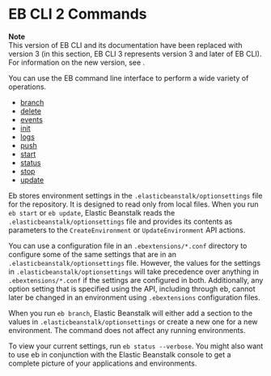 # EB CLI 2 Commands<a name="eb-cmd-commands"></a>

**Note**  
 This version of EB CLI and its documentation have been replaced with version 3 \(in this section, EB CLI 3 represents version 3 and later of EB CLI\)\. For information on the new version, see \. 

You can use the EB command line interface to perform a wide variety of operations\.


+ [branch](branch.md)
+ [delete](delete.md)
+ [events](eb-events.md)
+ [init](init.md)
+ [logs](logs.md)
+ [push](push.md)
+ [start](start.md)
+ [status](status.md)
+ [stop](stop.md)
+ [update](update.md)

Eb stores environment settings in the `.elasticbeanstalk/optionsettings` file for the repository\. It is designed to read only from local files\. When you run `eb start` or `eb update`, Elastic Beanstalk reads the `.elasticbeanstalk/optionsettings` file and provides its contents as parameters to the `CreateEnvironment` or `UpdateEnvironment` API actions\.

You can use a configuration file in an `.ebextensions/*.conf` directory to configure some of the same settings that are in an `.elasticbeanstalk/optionsettings` file\. However, the values for the settings in `.elasticbeanstalk/optionsettings` will take precedence over anything in `.ebextensions/*.conf` if the settings are configured in both\. Additionally, any option setting that is specified using the API, including through eb, cannot later be changed in an environment using `.ebextensions` configuration files\.

When you run `eb branch`, Elastic Beanstalk will either add a section to the values in `.elasticbeanstalk/optionsettings` or create a new one for a new environment\. The command does not affect any running environments\.

To view your current settings, run `eb status --verbose`\. You might also want to use eb in conjunction with the Elastic Beanstalk console to get a complete picture of your applications and environments\.